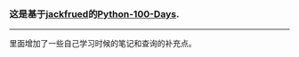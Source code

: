 ### 这是基于[jackfrued](https://github.com/jackfrued/Python-100-Days/commits?author=jackfrued)的[Python-100-Days](https://github.com/jackfrued/Python-100-Days).  
***
里面增加了一些自己学习时候的笔记和查询的补充点。